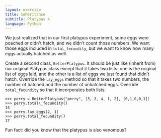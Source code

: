 ```yaml
---
layout: exercise
title: Inheritance
subtitle: Platypus 4
language: Python
---
```


We just realized that in our first platypus experiment, some eggs were
poached or didn't hatch, and we didn't count those numbers. We want
those eggs included in `total_fecundity`, but we want to know how many
eggs actually hatched as well.

Create a second class, `BetterPlatypus`. It should be just like (inherit
from) our original Platypus class except that it takes two lists: one is
the original list of eggs laid, and the other is a list of eggs we just
found that didn't hatch. Override the `lay_eggs` method so that it takes
two numbers, the number of hatched and the number of unhatched eggs.
Override `total_fecundity` so that it incorporates both lists.

```
>>> perry = BetterPlatypus("perry", [3, 2, 4, 1, 2], [0,1,0,0,1])
>>> perry.total\_fecundity()
14
>>> perry.lay_eggs(2, 1)
>>> perry.total_fecundity()
17
```

Fun fact: did you know that the platypus is also venomous?
